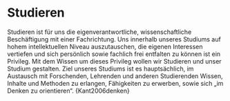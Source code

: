 # Studieren
Studieren ist für uns die eigenverantwortliche, wissenschaftliche Beschäftigung mit einer Fachrichtung.
Uns innerhalb unseres Studiums auf hohem intellektuellen Niveau auszutauschen, die eigenen Interessen vertiefen und sich persönlich sowie fachlich frei entfalten zu können ist ein Privileg.
Mit dem Wissen um dieses Privileg wollen wir Studieren und unser Studium gestalten.
Ziel unseres Studiums ist es hauptsächlich, im Austausch mit Forschenden, Lehrenden und anderen Studierenden Wissen, Inhalte und Methoden zu erlangen, Fähigkeiten zu erwerben, sowie sich „im Denken zu orientieren“. {Kant2006denken}
